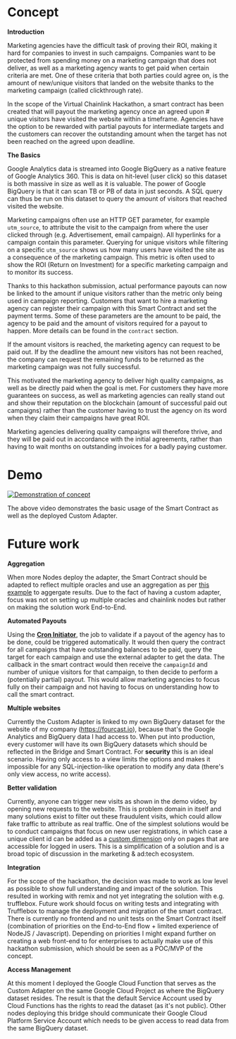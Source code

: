 # Concept
**Introduction**

Marketing agencies have the difficult task of proving their ROI, making it hard for companies to invest in such campaigns. Companies want to be protected from spending money on a marketing campaign that does not deliver, as well as a marketing agency wants to get paid when certain criteria are met. One of these criteria that both parties could agree on, is the amount of new/unique visitors that landed on the website thanks to the marketing campaign (called clickthrough rate).

In the scope of the Virtual Chainlink Hackathon, a smart contract has been created that will payout the marketing agency once an agreed upon # unique visitors have visited the website within a timeframe. Agencies have the option to be rewarded with partial payouts for intermediate targets and the customers can recover the outstanding amount when the target has not been reached on the agreed upon deadline.

**The Basics**

Google Analytics data is streamed into Google BigQuery as a native feature of Google Analytics 360. This is data on hit-level (user click) so this dataset is both massive in size as well as it is valuable. The power of Google BigQuery is that it can scan TB or PB of data in just seconds. A SQL query can thus be run on this dataset to query the amount of visitors that reached visited the website.

Marketing campaigns often use an HTTP GET parameter, for example `utm_source`, to attribute the visit to the campaign from where the user clicked through (e.g. Advertisement, email campaign). All hyperlinks for a campaign contain this parameter. Querying for unique visitors while filtering on a specific `utm_source` shows us how many users have visited the site as a consequence of the marketing campaign. This metric is often used to show the ROI (Return on Investment) for a specific marketing campaign and to monitor its success. 

Thanks to this hackathon submission, actual performance payouts can now be linked to the amount if unique visitors rather than the metric only being used in campaign reporting. Customers that want to hire a marketing agency can register their campaign with this Smart Contract and set the payment terms. Some of these parameters are the amount to be paid, the agency to be paid and the amount of visitors required for a payout to happen. More details can be found in the `contract` section.

If the amount visitors is reached, the marketing agency can request to be paid out. If by the deadline the amount new visitors has not been reached, the company can request the remaining funds to be returned as the marketing campaign was not fully successful.

This motivated the marketing agency to deliver high quality campaigns, as well as be directly paid when the goal is met. For customers they have more guarantees on success, as well as marketing agencies can really stand out and show their reputation on the blockchain (amount of successful paid out campaigns) rather than the customer having to trust the agency on its word when they claim their campaigns have great ROI.

Marketing agencies delivering quality campaigns will therefore thrive, and they will be paid out in accordance with the initial agreements, rather than having to wait months on outstanding invoices for a badly paying customer.

# Demo

[![Demonstration of concept](https://img.youtube.com/vi/iKxMRBbYoss/0.jpg)](https://www.youtube.com/watch?v=iKxMRBbYoss)

The above video demonstrates the basic usage of the Smart Contract as well as the deployed Custom Adapter.

# Future work

**Aggregation**

When more Nodes deploy the adapter, the Smart Contract should be adapted to reflect multiple oracles and use an aggregation as per [this example](https://github.com/smartcontractkit/chainlink/blob/master/evm/contracts/Aggregator.sol) to aggergate results. Due to the fact of having a custom adapter, focus was not on setting up multiple oracles and chainlink nodes but rather on making the solution work End-to-End.

**Automated Payouts**

Using the **[Cron Initiator](https://docs.chain.link/docs/initiators#section-cron)**, the job to validate if a payout of the agency has to be done, could be triggered automatically. It would then query the contract for all campaigns that have outstanding balances to be paid, query the target for each campaign and use the external adapter to get the data. The callback in the smart contract would then receive the `campaignId` and number of unique visitors for that campaign, to then decide to perform a (potentially partial) payout. This would allow marketing agencies to focus fully on their campaign and not having to focus on understanding how to call the smart contract.

**Multiple websites**

Currently the Custom Adapter is linked to my own BigQuery dataset for the website of my company (https://fourcast.io), because that's the Google Analytics and BigQuery data I had access to. When put into production, every customer will have its own BigQuery datasets which should be reflected in the Bridge and Smart Contract. For **security** this is an ideal scenario. Having only access to a view limits the options and makes it impossible for any SQL-injection-like operation to modify any data (there's only view access, no write access). 

**Better validation**

Currently, anyone can trigger new visits as shown in the demo video, by opening new requests to the website. This is problem domain in itself and many solutions exist to filter out these fraudulent visits, which could allow fake traffic to attribute as real traffic. One of the simplest solutions would be to conduct campaigns that focus on new user registrations, in which case a unique client id can be added as a [custom dimension](https://support.google.com/analytics/answer/2709829?hl=en) only on pages that are accessible for logged in users. This is a simplification of a solution and is a broad topic of discussion in the marketing & ad:tech ecosystem.

**Integration**

For the scope of the hackathon, the decision was made to work as low level as possible to show full understanding and impact of the solution. This resulted in working with remix and not yet integrating the solution with e.g. trufflebox. Future work should focus on writing tests and integrating with Trufflebox to manage the deployment and migration of the smart contract. There is currently no frontend and no unit tests on the Smart Contract itself (combination of priorities on the End-to-End flow + limited experience of NodeJS / Javascript). Depending on priorities I might expand further on creating a web front-end to for enterprises to actually make use of this hackathon submission, which should be seen as a POC/MVP of the concept.

**Access Management**

At this moment I deployed the Google Cloud Function that serves as the Custom Adapter on the same Google Cloud Project as where the BigQuery dataset resides. The result is that the default Service Account used by Cloud Functions has the rights to read the dataset (as it's not public). Other nodes deploying this bridge should communicate their Google Cloud Platform Service Account which needs to be given access to read data from the same BigQuery dataset.
